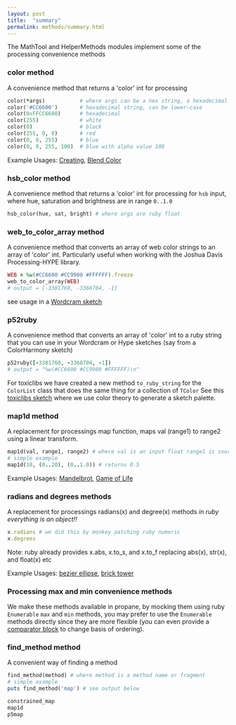 ```yaml
---
layout: post
title:  "summary"
permalink: methods/summary.html
---
```


The MathTool and HelperMethods modules implement some of the processing convenience methods

### color method
A convenience method that returns a 'color' int for processing

```ruby
color(*args)           # where args can be a hex string, a hexadecimal number, etc. see examples
color('#CC6600')       # hexadecimal string, can be lower-case
color(0xFFCC6600)      # hexadecimal
color(255)             # white
color(0)               # black
color(255, 0, 0)       # red
color(0, 0, 255)       # blue
color(0, 0, 255, 100)  # blue with alpha value 100
```
Example Usages: [Creating][color], [Blend Color][blend_color]

### hsb_color method
A convenience method that returns a 'color' int for processing for `hsb` input, where hue, saturation and brightness are in range `0..1.0`

```ruby
hsb_color(hue, sat, bright) # where args are ruby float
```

### web_to_color_array method
A convenience method that converts an array of web color strings to an array of 'color' int. Particularly useful when working with the Joshua Davis Processing-HYPE library.
```ruby
WEB = %w(#CC6600 #CC9900 #FFFFFF).freeze
web_to_color_array(WEB)
# output = [-3381760, -3368704, -1]
```
see usage in a [Wordcram sketch][wordcram]

### p52ruby

A convenience method that converts an array of 'color' int to a ruby string that you can use in your Wordcram or Hype sketches (say from a ColorHarmony sketch)

```ruby
p52ruby([-3381760, -3368704, -1])
# output = "%w(#CC6600 #CC9900 #FFFFFF)\n"
```
For toxiclibs we have created a new method `to_ruby_string` for the `ColorList` class that does the same thing for a collection of `TColor`
See this [toxiclibs sketch][palette] where we use color theory to generate a sketch palette.

### map1d method
A replacement for processings map function, maps val (range1) to range2 using a linear transform.

```ruby
map1d(val, range1, range2) # where val is an input float range1 is source and range2 is target
# simple example
map1d(10, (0..20), (0..1.0)) # returns 0.5
```

Example Usages: [Mandelbrot][mandelbrot], [Game of Life][conway]

### radians and degrees methods
A replacement for processings radians(x) and degree(x) methods _in ruby everything is an object!!_

```ruby
x.radians # we did this by monkey patching ruby numeric
x.degrees
```

Note: ruby already provides x.abs, x.to_s, and x.to_f replacing abs(x), str(x), and float(x) etc

Example Usages:
[bezier ellipse][bezier], [brick tower][brick_tower]

### Processing max and min convenience methods

We make these methods available in propane, by mocking them using ruby `Enumerable` `max` and `min` methods, you may prefer to use the `Enumerable` methods directly since they are more flexible (you can even provide a [comparator block][enumerable] to change basis of ordering).


### find_method method
A convenient way of finding a method

```ruby
find_method(method) # where method is a method name or fragment
# simple example
puts find_method('map') # see output below
```

```bash
constrained_map
map1d
p5map
```

[palette]:https://github.com/ruby-processing/picrate-examples/blob/master/gems/toxiclibs/color_utils/palette_generator.rb
[wordcram]:https://github.com/ruby-processing/picrate-examples/blob/master/gems/ruby_wordcram/fruits.rb
[bezier]:https://github.com/ruby-processing/picrate-examples/blob/master//basics/form/bezier_ellipse.rb
[brick_tower]:https://github.com/ruby-processing/picrate-examples/blob/master//basics/form/brick_tower.rb
[mandelbrot]:https://github.com/ruby-processing/JRubyArt-examples/blob/master/contributed/mandelbrot.rb
[conway]:https://github.com/ruby-processing/picrate-examples/blob/master//topics/shaders/conway.rb
[color]:https://github.com/ruby-processing/picrate-examples/blob/master//basics/color/creating.rb
[blend_color]:https://github.com/ruby-processing/picrate-examples/blob/master//basics/color/blend_color.rb
[enumerable]:http://apidock.com/ruby/Enumerable/max
